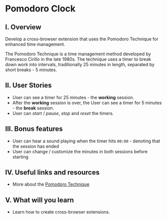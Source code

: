 # Pomodoro Clock

## I. Overview
Develop a cross-browser extension that uses the Pomodoro Technique for enhanced time management.

The Pomodoro Technique is a time management method developed by Francesco Cirillo in the late 1980s. The technique uses a timer to break down work into intervals, traditionally 25 minutes in length, separated by short breaks - 5 minutes.

## II. User Stories
- User can see a timer for 25 minutes - the **working** session.
- After the **working** session is over, the User can see a timer for 5 minutes - the **break** session.
- User can _start_ / _pause_, _stop_ and _reset_ the timers.

## III. Bonus features

- User can hear a sound playing when the timer hits `00:00` - denoting that the session has ended
- User can change / customize the minutes in both sessions before starting

## IV. Useful links and resources

-   More about the [Pomodoro Technique](https://en.m.wikipedia.org/wiki/Pomodoro_Technique)

## V. What will you learn
- Learn how to create cross-browser extensions.